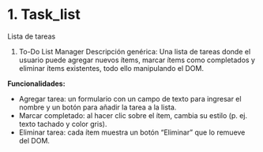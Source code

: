 # 1. Task_list
Lista de tareas

1. To-Do List Manager
Descripción genérica:
Una lista de tareas donde el usuario puede agregar nuevos ítems, marcar ítems como completados y eliminar ítems existentes, todo ello manipulando el DOM. 

**Funcionalidades:**

- Agregar tarea: un formulario con un campo de texto para ingresar el nombre y un botón para añadir la tarea a la lista. 
- Marcar completado: al hacer clic sobre el ítem, cambia su estilo (p. ej. texto tachado y color gris). 
- Eliminar tarea: cada ítem muestra un botón “Eliminar” que lo remueve del DOM. 
